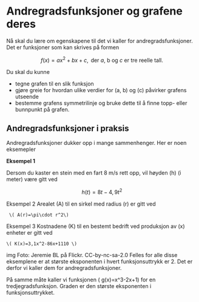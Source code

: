 # Andregradsfunksjoner og grafene deres

Nå skal du lære om egenskapene til det vi kaller for andregradsfunksjoner. Det er funksjoner som kan skrives på formen

$$f(x)=ax^2+bx+c ,  \text{ der  $a$, b og $c$ er tre reelle tall.}$$

Du skal du kunne 

* tegne grafen til en slik funksjon
* gjøre greie for hvordan ulike verdier for \(a, b\) og \(c\) påvirker grafens utseende
* bestemme grafens symmetrilinje og bruke dette til å finne topp- eller bunnpunkt på grafen.

## Andregradsfunksjoner i praksis

Andregradsfunksjoner dukker opp i mange sammenhenger. Her er noen eksemepler

**Eksempel 1**

Dersom du kaster en stein med en fart 8 m/s rett opp, vil høyden \(h\)  (i meter) være gitt ved 

$$ h(t)=8t-4,9 t^2$$

Eksempel 2
Arealet \(A\) til en sirkel med radius \(r\) er gitt ved 

     \( A(r)=\pi\cdot r^2\)

Eksempel 3
Kostnadene \(K\) til en bestemt bedrift ved produksjon av \(x\) enheter er gitt ved

    \( K(x)=3,1x^2-86x+1110 \)

img Foto: Jeremie BL på Flickr. CC-by-nc-sa-2.0
Felles for alle disse eksemplene er at største eksponenten i hvert funksjonsuttrykk er 2. Det er derfor vi kaller dem for andregradsfunksjoner.

På samme måte kaller vi funksjonen \( g(x)=x^3-2x+1\) for en tredjegradsfunksjon. Graden er den største eksponenten i funksjonsuttrykket.
